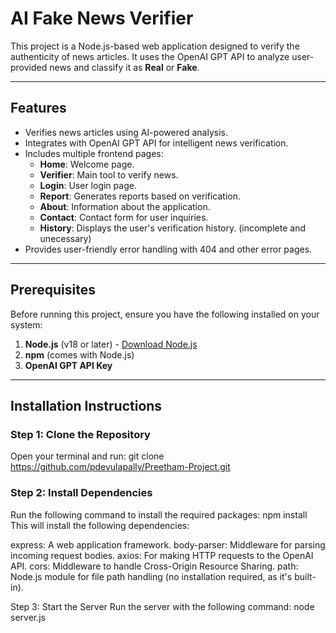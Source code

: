# AI Fake News Verifier

This project is a Node.js-based web application designed to verify the authenticity of news articles. It uses the OpenAI GPT API to analyze user-provided news and classify it as **Real** or **Fake**.

---

## Features
- Verifies news articles using AI-powered analysis.
- Integrates with OpenAI GPT API for intelligent news verification.
- Includes multiple frontend pages:
  - **Home**: Welcome page.
  - **Verifier**: Main tool to verify news.
  - **Login**: User login page.
  - **Report**: Generates reports based on verification.
  - **About**: Information about the application.
  - **Contact**: Contact form for user inquiries.
  - **History**: Displays the user's verification history. (incomplete and unecessary)
- Provides user-friendly error handling with 404 and other error pages.

---

## Prerequisites
Before running this project, ensure you have the following installed on your system:
1. **Node.js** (v18 or later) - [Download Node.js](https://nodejs.org/)
2. **npm** (comes with Node.js)
4. **OpenAI GPT API Key** 

---

## Installation Instructions

### Step 1: Clone the Repository
Open your terminal and run:
git clone https://github.com/pdevulapally/Preetham-Project.git

### Step 2: Install Dependencies
Run the following command to install the required packages:
npm install
This will install the following dependencies:

express: A web application framework.
body-parser: Middleware for parsing incoming request bodies.
axios: For making HTTP requests to the OpenAI API.
cors: Middleware to handle Cross-Origin Resource Sharing.
path: Node.js module for file path handling (no installation required, as it's built-in).


Step 3: Start the Server
Run the server with the following command:
node server.js
